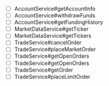 - [ ] AccountService#getAccountInfo
- [ ] AccountService#withdrawFunds
- [ ] AccountService#getFundingHistory
- [ ] MarketDataService#getTicker
- [ ] MarketDataService#getTickers
- [ ] TradeService#cancelOrder
- [ ] TradeService#placeMarketOrder
- [ ] TradeService#getOpenOrders
- [ ] TradeService#getOpenOrders
- [ ] TradeService#getOrder
- [ ] TradeService#placeLimitOrder